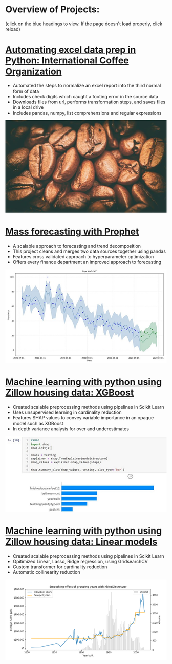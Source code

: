 # Overview of Projects:
(click on the blue headings to view. If the page doesn't load properly, click reload)

# [Automating excel data prep in Python: International Coffee Organization](https://github.com/radarreed/Automating_excel_data_prep/blob/master/Automating_excel_tasks.ipynb)
* Automated the steps to normalize an excel report into the third normal form of data
* Includes check digits which caught a footing error in the source data
* Downloads files from url, performs transformation steps, and saves files in a local drive
* Includes pandas, numpy, list comprehensions and regular expressions

![](/images/coffee-beans.jpg)

# [Mass forecasting with Prophet](https://github.com/radarreed/Forecasting-with-FB-Prophet/blob/main/Prophet_forecasting.ipynb)
* A scalable approach to forecasting and trend decomposition
* This project cleans and merges two data sources together using pandas
* Features cross validated approach to hyperparameter optimization
* Offers every finance department an improved approach to forecasting

![](/images/prophetgraph.JPG)

# [Machine learning with python using Zillow housing data: XGBoost](https://github.com/radarreed/XGBoost-with-housing-data/blob/main/combinedXGBoost.ipynb)
* Created scalable preprocessing methods using pipelines in Scikit Learn
* Uses unsupervised learning in cardinality reduction
* Features SHAP values to convey variable importance in an opaque model such as XGBoost
* In depth variance analysis for over and underestimates

![](/images/SHAP.JPG)

# [Machine learning with python using Zillow housing data: Linear models](https://github.com/radarreed/Machine_Learning_housing_data/blob/master/Structure_Linear.ipynb)
* Created scalable preprocessing methods using pipelines in Scikit Learn
* Opitimized Linear, Lasso, Ridge regression, using GridsearchCV
* Custom transformer for cardinality reduction
* Automatic collinearity reduction

![](/images/structure_year_blend.png)

